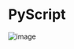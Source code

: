 # PyScript 

![image](https://github.com/companyakis/pyscript/assets/77589867/c454528a-1842-4bd7-aa3b-09b4662ae79b)
